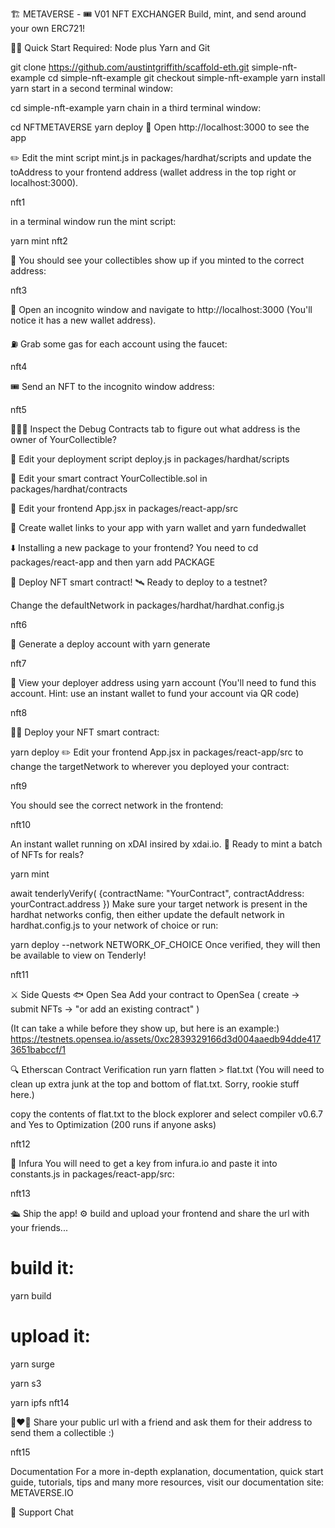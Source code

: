 🏗 METAVERSE - 🎟 V01 NFT EXCHANGER
Build, mint, and send around your own ERC721!

🏃‍♀️ Quick Start
Required: Node plus Yarn and Git

git clone https://github.com/austintgriffith/scaffold-eth.git simple-nft-example
cd simple-nft-example
git checkout simple-nft-example
yarn install
yarn start
in a second terminal window:

cd simple-nft-example
yarn chain
in a third terminal window:

cd NFTMETAVERSE
yarn deploy
📱 Open http://localhost:3000 to see the app

✏️ Edit the mint script mint.js in packages/hardhat/scripts and update the toAddress to your frontend address (wallet address in the top right or localhost:3000).

nft1

in a terminal window run the mint script:

yarn mint
nft2

👀 You should see your collectibles show up if you minted to the correct address:

nft3

👛 Open an incognito window and navigate to http://localhost:3000 (You'll notice it has a new wallet address).

⛽️ Grab some gas for each account using the faucet:

nft4

🎟 Send an NFT to the incognito window address:

nft5

🕵🏻‍♂️ Inspect the Debug Contracts tab to figure out what address is the owner of YourCollectible?

💼 Edit your deployment script deploy.js in packages/hardhat/scripts

🔏 Edit your smart contract YourCollectible.sol in packages/hardhat/contracts

📝 Edit your frontend App.jsx in packages/react-app/src

🔑 Create wallet links to your app with yarn wallet and yarn fundedwallet

⬇️ Installing a new package to your frontend? You need to cd packages/react-app and then yarn add PACKAGE

📡 Deploy NFT smart contract!
🛰 Ready to deploy to a testnet?

Change the defaultNetwork in packages/hardhat/hardhat.config.js

nft6

🔐 Generate a deploy account with yarn generate

nft7

👛 View your deployer address using yarn account (You'll need to fund this account. Hint: use an instant wallet to fund your account via QR code)

nft8

👨‍🎤 Deploy your NFT smart contract:

yarn deploy
✏️ Edit your frontend App.jsx in packages/react-app/src to change the targetNetwork to wherever you deployed your contract:

nft9

You should see the correct network in the frontend:

nft10

An instant wallet running on xDAI insired by xdai.io. 🎫 Ready to mint a batch of NFTs for reals?

yarn mint

await tenderlyVerify(
  {contractName: "YourContract",
   contractAddress: yourContract.address
})
Make sure your target network is present in the hardhat networks config, then either update the default network in hardhat.config.js to your network of choice or run:

yarn deploy --network NETWORK_OF_CHOICE
Once verified, they will then be available to view on Tenderly!

nft11

⚔️ Side Quests
🐟 Open Sea
Add your contract to OpenSea ( create -> submit NFTs -> "or add an existing contract" )

(It can take a while before they show up, but here is an example:) https://testnets.opensea.io/assets/0xc2839329166d3d004aaedb94dde4173651babccf/1

🔍 Etherscan Contract Verification
run yarn flatten > flat.txt (You will need to clean up extra junk at the top and bottom of flat.txt. Sorry, rookie stuff here.)

copy the contents of flat.txt to the block explorer and select compiler v0.6.7 and Yes to Optimization (200 runs if anyone asks)

nft12

🔶 Infura
You will need to get a key from infura.io and paste it into constants.js in packages/react-app/src:

nft13

🛳 Ship the app!
⚙️ build and upload your frontend and share the url with your friends...

# build it:

yarn build

# upload it:

yarn surge

yarn s3

yarn ipfs
nft14

👩‍❤️‍👨 Share your public url with a friend and ask them for their address to send them a collectible :)

nft15

Documentation
For a more in-depth explanation, documentation, quick start guide, tutorials, tips and many more resources, visit our documentation site: METAVERSE.IO

💬 Support Chat

